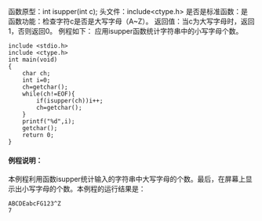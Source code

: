 函数原型：int isupper(int c);
头文件：include<ctype.h>
是否是标准函数：是
函数功能：检查字符c是否是大写字母（A~Z）。
返回值：当c为大写字母时，返回1，否则返回0。
例程如下： 应用isupper函数统计字符串中的小写字母个数。
```  
include <stdio.h>
include <ctype.h>
int main(void)
{
    char ch;
    int i=0;
    ch=getchar();
    while(ch!=EOF){
        if(isupper(ch))i++;
        ch=getchar();
    }
    printf("%d",i);
    getchar();
    return 0;
}
```

#### 例程说明：

本例程利用函数isupper统计输入的字符串中大写字母的个数。最后，在屏幕上显示出小写字母的个数。本例程的运行结果是：
```  
ABCDEabcFG123^Z
7
```
